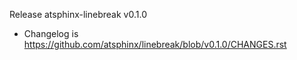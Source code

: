 Release atsphinx-linebreak v0.1.0

- Changelog is https://github.com/atsphinx/linebreak/blob/v0.1.0/CHANGES.rst
